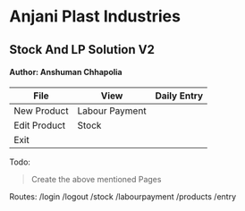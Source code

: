 # Anjani Plast Industries
## Stock And LP Solution V2
#### Author: Anshuman Chhapolia


| File          | View          | Daily Entry |  
|---------------|---------------|-------------|
|New Product    |Labour Payment |             |
|Edit Product   |Stock          |             |
|Exit           |


Todo:

> Create the above mentioned Pages

Routes: 
/login
/logout
/stock
/labourpayment
/products
/entry
